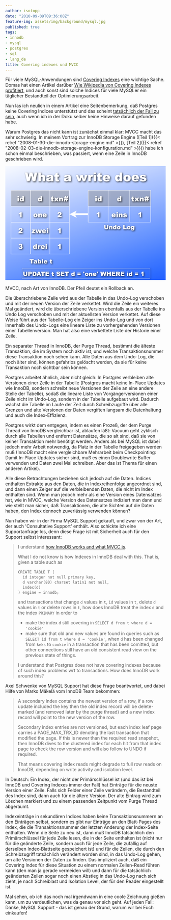 ```yaml
---
author: isotopp
date: "2010-09-09T09:36:00Z"
feature-img: assets/img/background/mysql.jpg
published: true
tags:
- innodb
- mysql
- postgres
- sql
- lang_de
title: Covering indexes und MVCC
---
```

Für viele MySQL-Anwendungen sind 
[Covering Indexes](https://en.wikipedia.org/wiki/Database_index#Covering_index) eine
wichtige Sache. Domas hat einen Artikel darüber
[Wie Wikipedia von Covering Indexes profitiert](http://mituzas.lt/2007/01/26/mysql-covering-index-performance/),
und auch sonst sind solche Indices für viele MySQLer ein täglicher
Bestandteil der Optimierungsarbeit.

Nun las ich neulich in einem Artikel eine Seitenbemerkung, daß Postgres
keine Covering Indices unterstützt und das scheint
[tatsächlich der Fall zu sein](http://www.wikivs.com/wiki/MySQL_vs_PostgreSQL#Advanced_Indexing),
auch wenn ich in der Doku selber keine Hinweise darauf gefunden habe.

Warum Postgres das nicht kann ist zunächst einmal klar: MVCC macht das sehr
schwierig. In meinem Vortrag zur InnoDB Storage Engine 
([Teil 1]({{< relref "2008-01-30-die-innodb-storage-engine.md" >}}),
[Teil 2]({{< relref "2008-02-03-die-innodb-storage-engine-konfiguration.md" >}}))
habe ich schon einmal beschrieben, was passiert, wenn eine Zeile in InnoDB
geschrieben wird.

![](/uploads/innodb-mvcc.png)

MVCC, nach Art von InnoDB. Der Pfeil deutet ein Rollback an.

Die überschriebene Zeile wird aus der Tabelle in das Undo-Log verschoben und
mit der neuen Version der Zeile verkettet. Wird die Zeile ein weiteres Mal
geändert, wird die überschriebene Version ebenfalls aus der Tabelle ins Undo
Log verschoben und mit der aktuellsten Version verkettet. Auf diese Weise
führt aus der Tabelle-Log ein Zeiger ins Undo-Log und von dort innerhalb des
Undo-Logs eine lineare Liste zu vorhergehenden Versionen einer
Tabellenversion. Man hat also eine verkettete Liste der Historie einer
Zeile.

Ein separater Thread in InnoDB, der Purge Thread, bestimmt die älteste
Transaktion, die im System noch aktiv ist, und welche Transaktionsnummer
diese Transaktion noch sehen kann. Alle Daten aus dem Undo-Log, die noch
älter sind, können gefahrlos gelöscht werden, da sie für keine Transaktion
noch sichtbar sein können.

Postgres arbeitet ähnlich, aber nicht gleich: In Postgres verbleiben alte
Versionen einer Zeile in der Tabelle (Postgres macht keine In-Place Updates
wie InnoDB, sondern schreibt neue Versionen der Zeile an eine andere Stelle
der Tabelle), sodaß die lineare Liste von Vorgängerversionen einer Zeile
nicht im Undo-Log, sondern in der Tabelle aufgebaut wird. Dadurch wächst die
Tabelle im Laufe der Zeit durch Schreibzugriffe über alle Grenzen und alte
Versionen der Daten vergiften langsam die Datenhaltung und auch die
Index-Effizienz.

Postgres wirkt dem entgegen, indem es einen Prozeß, der dem Purge Thread von
InnoDB vergleichbar ist, ablaufen läßt: Vacuum geht zyklisch durch alle
Tabellen und entfernt Datensätze, die so alt sind, daß sie von keiner
Transaktion mehr benötigt werden. Anders als bei MySQL ist dabei jedoch mehr
Arbeit notwendig, da Platz in der Tabelle freigegeben werden muß (InnoDB
macht eine vergleichbare Mehrarbeit beim Checkpointing: Damit In-Place
Updates sicher sind, muß es einen Doublewrite Buffer verwenden und Daten
zwei Mal schreiben. Aber das ist Thema für einen anderen Artikel).

Alle diese Betrachtungen beziehen sich jedoch auf die Daten. Indices
enthalten Extrakte aus den Daten, die in Indexreihenfolge angeordnet sind,
und dann einen Zeiger auf die verbleibenden Daten, die nicht im Index
enthalten sind. Wenn man jedoch mehr als eine Version eines Datensatzes hat,
wie in MVCC, welche Version des Datensatzes indiziert man dann und wie
stellt man sicher, daß Transaktionen, die alte Sichten auf die Daten haben,
den Index dennoch zuverlässig verwenden können?

Nun haben wir in der Firma MySQL Support gekauft, und zwar von der Art, der
auch 'Consultative Support' enthält. Also schickte ich eine Supportanfrage
los, denn diese Frage ist mit Sicherheit auch für den Support selbst
interessant:

> I understand  [how InnoDB works and what MVCC is](http://mysqldump.azundris.com/categories/32-InnoDB). 
> 
> What I do not know is how Indexes in InnoDB deal with this. That is, given
> a table such as
> ```console
> CREATE TABLE T (
>   id integer not null primary key,
>   d varchar(80) charset latin1 not null,
>   index(d)
> ) engine = innodb;
> ```
> 
> and transactions that change `d` values in `t`, `id` values in `t`, delete
> `d` values in `t` or delete rows in `t`, how does InnoDB treat the index
> `d` and the index `PRIMARY` in order to 
> - make the index `d` still covering in `SELECT d from t where d =
>   'cookie'`
> - make sure that old and new values are found in queries such as
>   `SELECT id from t where d = 'cookie'`, when `d` has been changed from
>   `keks` to `cookie` in a transaction that has been comitted, but other
>   connections still have an old consistent read view on the previous state
>   of things.
> 
> I understand that Postgres does not have covering indexes because of such
> index problems wrt to transactions. How does InnoDB work around this?

Axel Schwenke von MySQL Support hat diese Frage beantwortet, und dabei Hilfe
von Marko Mäkelä vom InnoDB Team bekommen:

> A secondary index contains the newest version of a row, if a row update
> included the key then the old index record will be delete-marked (and
> removed later by the purge thread) and a new index record will point to
> the new version of the row.
> 
> Secondary index entries are not versioned, but each index leaf page
> carries a PAGE_MAX_TRX_ID denoting the last transaction that modified the
> page. If this is newer than the required read snapshot, then InnoDB dives
> to the clustered index for each hit from that index page to check the row
> version and will also follow to UNDO if required.
> 
> That means covering index reads might degrade to full row reads on InnoDB,
> depending on write activity and isolation level.

In Deutsch: Ein Index, der nicht der Primärschlüssel ist (und das ist bei
InnoDB und Covering Indexes immer der Fall) hat Einträge für die neuste
Version einer Zeile. Falls sich Felder einer Zeile verändern, die
Bestandteil des Index sind, dann auch für die ältere Version. Der alte
Eintrag wird zum Löschen markiert und zu einem passenden Zeitpunkt vom Purge
Thread abgeräumt.

Indexeinträge in sekundären Indices haben keine Transaktionsnummern an den
Einträgen selbst, sondern es gibt nur Einträge an den Blatt-Pages des Index,
die die Transaktionsnummer der letzten Änderung der Index-Seite enthalten.
Wenn die Seite zu neu ist, dann muß InnoDB tatsächlich den Primärschlüssel
für jede Zeile lesen, die in der Seite enthalten ist (nicht nur für die
geänderte Zeile, sondern auch für jede Zeile, die zufällig auf derselben
Index-Blattseite gespeichert ist) und für die Zeilen, die durch den
Schreibzugriff tatsächlich verändert worden sind, in das Undo-Log gehen, um
alte Versionen der Daten zu finden. Das impliziert auch, daß ein Covering
Index für diese Situation zu einem normalen Zeilen-Read führen kann (den man
ja gerade vermeiden will) und dann für die tatsächlich geänderten Zeilen
sogar noch einen Abstieg in das Undo-Log nach sich zieht, je nach
Schreiblast und Isolation Level, der für den Reader eingestellt ist.

Mal sehen, ob ich das noch mal irgendwann in eine coole Zeichnung gießen
kann, um zu verdeutlichen, was da genau vor sich geht. Auf jeden Fall:
Danke, MySQL Support - das ist genau der Grund, warum wir bei Euch
einkaufen!
